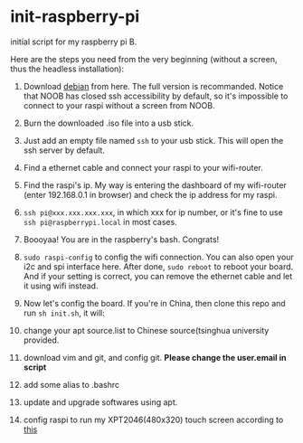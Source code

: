 # init-raspberry-pi
initial script for my raspberry pi B.

Here are the steps you need from the very beginning (without a screen, thus the headless installation):
1. Download [debian](https://www.raspberrypi.org/downloads/raspbian/) from here. The full version is recommanded.
Notice that NOOB has closed ssh accessibility by default, so it's impossible to connect to your raspi without a screen from NOOB.

2. Burn the downloaded .iso file into a usb stick.

3. Just add an empty file named `ssh` to your usb stick. This will open the ssh server by default.

4. Find a ethernet cable and connect your raspi to your wifi-router. 

5. Find the raspi's ip. My way is entering the dashboard of my wifi-router (enter 192.168.0.1 in browser) and check the ip address for my raspi.

6. `ssh pi@xxx.xxx.xxx.xxx`, in which xxx for ip number, or it's fine to use `ssh pi@raspberrypi.local` in most cases.

7. Boooyaa! You are in the raspberry's bash. Congrats!

8. `sudo raspi-config` to config the wifi connection. You can also open your i2c and spi interface here. After done, `sudo reboot` to reboot your board. 
And if your setting is correct, you can remove the ethernet cable and let it using wifi instead.

9. Now let's config the board. 
If you're in China, then clone this repo and run `sh init.sh`, it will:
  1. change your apt source.list to Chinese source(tsinghua university provided.
  2. download vim and git, and config git. **Please change the user.email in script**
  3. add some alias to .bashrc
  4. update and upgrade softwares using apt.
  5. config raspi to run my XPT2046(480x320) touch screen according to [this](https://www.raspberrypi.org/forums/viewtopic.php?t=178443)
  

